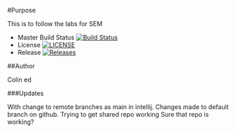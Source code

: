 #Purpose

This is to follow the labs for SEM

- Master Build Status [![Build Status](https://travis-ci.com/X2ThaHeart/sem.svg?branch=master)](https://travis-ci.com/X2ThaHeart/sem)
- License [![LICENSE](https://img.shields.io/github/license/X2ThaHeart/sem.svg?style=flat-square)](https://github.com/X2ThaHeart/sem/blob/master/LICENSE)
- Release [![Releases](https://img.shields.io/github/release/X2ThaHeart/sem/all.svg?style=flat-square)](https://github.com/X2ThaHeart/sem/releases)

##Author

Colin ed

###Updates

With change to remote branches as main in intellij.
Changes made to default branch on github.
Trying to get shared repo working
Sure that repo is working?